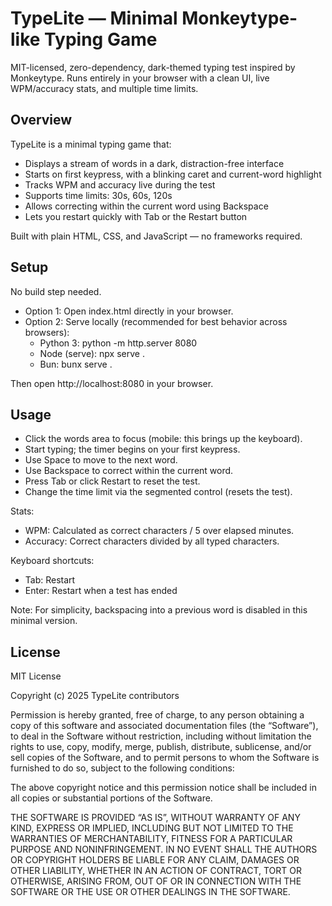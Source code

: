 # TypeLite — Minimal Monkeytype-like Typing Game

MIT-licensed, zero-dependency, dark-themed typing test inspired by Monkeytype. Runs entirely in your browser with a clean UI, live WPM/accuracy stats, and multiple time limits.

## Overview

TypeLite is a minimal typing game that:
- Displays a stream of words in a dark, distraction-free interface
- Starts on first keypress, with a blinking caret and current-word highlight
- Tracks WPM and accuracy live during the test
- Supports time limits: 30s, 60s, 120s
- Allows correcting within the current word using Backspace
- Lets you restart quickly with Tab or the Restart button

Built with plain HTML, CSS, and JavaScript — no frameworks required.

## Setup

No build step needed.

- Option 1: Open index.html directly in your browser.
- Option 2: Serve locally (recommended for best behavior across browsers):
  - Python 3: python -m http.server 8080
  - Node (serve): npx serve .
  - Bun: bunx serve .

Then open http://localhost:8080 in your browser.

## Usage

- Click the words area to focus (mobile: this brings up the keyboard).
- Start typing; the timer begins on your first keypress.
- Use Space to move to the next word.
- Use Backspace to correct within the current word.
- Press Tab or click Restart to reset the test.
- Change the time limit via the segmented control (resets the test).

Stats:
- WPM: Calculated as correct characters / 5 over elapsed minutes.
- Accuracy: Correct characters divided by all typed characters.

Keyboard shortcuts:
- Tab: Restart
- Enter: Restart when a test has ended

Note: For simplicity, backspacing into a previous word is disabled in this minimal version.

## License

MIT License

Copyright (c) 2025 TypeLite contributors

Permission is hereby granted, free of charge, to any person obtaining a copy
of this software and associated documentation files (the “Software”), to deal
in the Software without restriction, including without limitation the rights
to use, copy, modify, merge, publish, distribute, sublicense, and/or sell
copies of the Software, and to permit persons to whom the Software is
furnished to do so, subject to the following conditions:

The above copyright notice and this permission notice shall be included in
all copies or substantial portions of the Software.

THE SOFTWARE IS PROVIDED “AS IS”, WITHOUT WARRANTY OF ANY KIND, EXPRESS OR
IMPLIED, INCLUDING BUT NOT LIMITED TO THE WARRANTIES OF MERCHANTABILITY,
FITNESS FOR A PARTICULAR PURPOSE AND NONINFRINGEMENT. IN NO EVENT SHALL THE
AUTHORS OR COPYRIGHT HOLDERS BE LIABLE FOR ANY CLAIM, DAMAGES OR OTHER
LIABILITY, WHETHER IN AN ACTION OF CONTRACT, TORT OR OTHERWISE, ARISING FROM,
OUT OF OR IN CONNECTION WITH THE SOFTWARE OR THE USE OR OTHER DEALINGS IN
THE SOFTWARE.